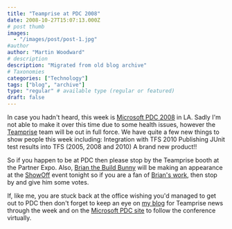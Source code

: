 ```yaml
---
title: "Teamprise at PDC 2008"
date: 2008-10-27T15:07:13.000Z
# post thumb
images:
  - "/images/post/post-1.jpg"
#author
author: "Martin Woodward"
# description
description: "Migrated from old blog archive"
# Taxonomies
categories: ["Technology"]
tags: ["blog", "archive"]
type: "regular" # available type (regular or featured)
draft: false
---
```


[](http://www.microsoftpdc.com) In case you hadn't heard, this week is [Microsoft PDC 2008](http://microsoftpdc.com/) in LA.  Sadly I'm not able to make it over this time due to some health issues, however the [Teamprise](http://www.teamprise.com) team will be out in full force.  We have quite a few new things to show people this week including:     Integration with TFS 2010    Publishing JUnit test results into TFS (2005, 2008 and 2010)    A brand new product!!   

So if you happen to be at PDC then please stop by the Teamprise booth at the Partner Expo. Also, [Brian the Build Bunny](http://www.woodwardweb.com/gadgets/000434.html) will be making an appearance at the [ShowOff](http://www.microsoftpdc.com/Social/Contest/ShowOff.aspx) event tonight so if you are a fan of [Brian's work](http://www.woodwardweb.com/gadgets/000434.html), then stop by and give him some votes.  

If, like me, you are stuck back at the office wishing you'd managed to get out to PDC then don't forget to keep an eye on [my blog](http://www.woodwardweb.com/) for Teamprise news through the week and on the [Microsoft PDC site](http://www.microsoftpdc.com/) to follow the conference virtually.
